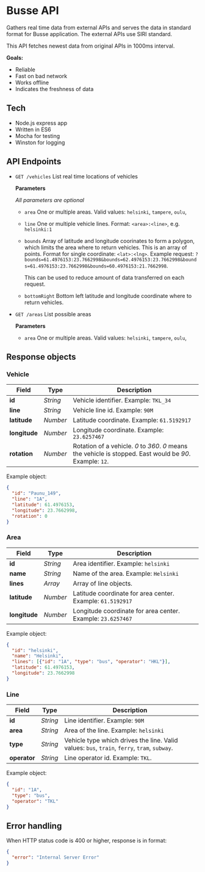 # Busse API

Gathers real time data from external APIs and serves the data in standard format
for Busse application. The external APIs use SIRI standard.

This API fetches newest data from original APIs in 1000ms interval.

**Goals:**

* Reliable
* Fast on bad network
* Works offline
* Indicates the freshness of data

## Tech

* Node.js express app
* Written in ES6
* Mocha for testing
* Winston for logging

## API Endpoints

* `GET /vehicles` List real time locations of vehicles

    **Parameters**

    *All parameters are optional*

    * `area` One or multiple areas. Valid values: `helsinki`, `tampere`, `oulu`,
    * `line` One or multiple vehicle lines. Format: `<area>:<line>`, e.g. `helsinki:1`
    * `bounds` Array of latitude and longitude coorinates to form a polygon, which limits the area where to return vehicles. This is an array of points. Format for single coordinate: `<lat>:<lng>`. Example request: `?bounds=61.4976153:23.7662998&bounds=62.4976153:23.7662998&bounds=61.4976153:23.7662998&bounds=60.4976153:21.7662998`.

        This can be used to reduce amount of data transferred on each request.

    * `bottomRight` Bottom left latitude and longitude coordinate where to return vehicles.

* `GET /areas` List possible areas

    **Parameters**
    * `area` One or multiple areas. Valid values: `helsinki`, `tampere`, `oulu`,


## Response objects

### Vehicle

Field     | Type | Description
--------- | ---- | -----------
**id**               | *String*  |  Vehicle identifier. Example: `TKL_34`
**line**             | *String*  |  Vehicle line id. Example: `90M`
**latitude**         | *Number*  |  Latitude coordinate. Example: `61.5192917`
**longitude**        | *Number*  |  Longitude coordinate. Example: `23.6257467`
**rotation**         | *Number*  |  Rotation of a vehicle. *0* to *360*. *0* means the vehicle is stopped. East would be *90*. Example: `12`.

Example object:

```json
{
  "id": "Paunu_149",
  "line": "1A",
  "latitude": 61.4976153,
  "longitude": 23.7662998,
  "rotation": 0
}
```

### Area

Field     | Type | Description
--------- | ---- | -----------
**id**               | *String*  |  Area identifier. Example: `helsinki`
**name**             | *String*  |  Name of the area. Example: `Helsinki`
**lines**            | *Array*   |  Array of line objects.
**latitude**         | *Number*  |  Latitude coordinate for area center. Example: `61.5192917`
**longitude**        | *Number*  |  Longitude coordinate for area center. Example: `23.6257467`

Example object:

```json
{
  "id": "helsinki",
  "name": "Helsinki",
  "lines": [{"id": "1A", "type": "bus", "operator": "HKL"}],
  "latitude": 61.4976153,
  "longitude": 23.7662998
}
```

### Line

Field     | Type | Description
--------- | ---- | -----------
**id**               | *String*  |  Line identifier. Example: `90M`
**area**             | *String*  |  Area of the line. Example: `helsinki`
**type**             | *String*  |  Vehicle type which drives the line. Valid values: `bus`, `train`, `ferry`, `tram`, `subway`.
**operator**         | *String*  |  Line operator id. Example: `TKL`.

Example object:

```json
{
  "id": "1A",
  "type": "bus",
  "operator": "TKL"
}
```

## Error handling

When HTTP status code is 400 or higher, response is in format:

```json
{
  "error": "Internal Server Error"
}
```
